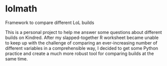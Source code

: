 # lolmath
Framework to compare different LoL builds

This is a personal project to help me answer some questions about different builds on Kindred. After my slapped-together R worksheet became unable to keep up with the challenge of comparing an ever-increasing number of different variables in a comprehensible way, I decided to get some Python practice and create a much more robust tool for comparing builds at the same time.
